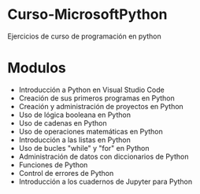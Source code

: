 # Curso-MicrosoftPython
Ejercicios de curso de programación en python


# Modulos
- Introducción a Python en Visual Studio Code
- Creación de sus primeros programas en Python
- Creación y administración de proyectos en Python
- Uso de lógica booleana en Python
- Uso de cadenas en Python
- Uso de operaciones matemáticas en Python
- Introducción a las listas en Python
- Uso de bucles "while" y "for" en Python
- Administración de datos con diccionarios de Python
- Funciones de Python
- Control de errores de Python
- Introducción a los cuadernos de Jupyter para Python
